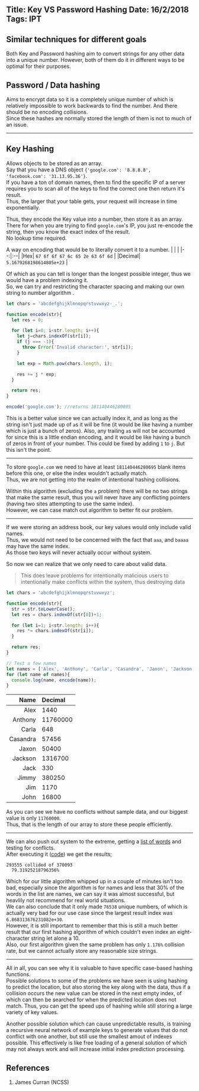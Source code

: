Title: Key VS Password Hashing
Date: 16/2/2018
Tags: IPT
---
Similar techniques for different goals
---
Both Key and Password hashing aim to convert strings for any other data into a unique number. However, both of them do it in different ways to be optimal for their purposes.

## Password / Data hashing
Aims to encrypt data so it is a completely unique number of which is relatively impossible to work backwards to find the number. And there should be no encoding collisions.  
Since these hashes are normally stored the length of them is not to much of an issue.

---

## Key Hashing
Allows objects to be stored as an array.  
Say that you have a DNS object `{'google.com': '8.8.8.8', 'facebook.com': '31.13.95.36'}`.  
If you have a ton of domain names, then to find the specific IP of a server requires you to scan all of the keys to find the correct one then return it's result.  
Thus, the larger that your table gets, your request will increase in time exponentially.  

Thus, they encode the Key value into a number, then store it as an array.  
There for when you are trying to find ``google.com``'s IP, you just re-encode the string, then you know the exact index of the result.  
No lookup time required.  

A way on encoding that would be to literally convert it to a number.
| | |
|--:|:--|
|Hex| ``67 6f 6f 67 6c 65 2e 63 6f 6d`` |
|Decimal| ``5.1679268198614805e+23`` |

Of which as you can tell is longer than the longest possible integer, thus we would have a problem indexing it.  
So, we can try and restricting the character spacing and making our own string to number algorithm .
```javascript
let chars = 'abcdefghijklmnopqrstuvwxyz-_.';

function encode(str){
  let res = 0;

  for (let i=0; i<str.length; i++){
    let j=chars.indexOf(str[i]);
    if (j === -1){
      throw Error('Invalid character:', str[i]);
    }

    let exp = Math.pow(chars.length, i);

    res += j * exp;
  }

  return res;
}

encode('google.com'); //returns 181140446280695
```
This is a better value since we can actually index it, and as long as the string isn't just made up of ``a``s it will be fine (it would be like having a number which is just a bunch of zeros). Also, any trailing ``a``s will not be accounted for since this is a little endian encoding, and it would be like having a bunch of zeros in front of your number. This could be fixed by adding ``1`` to ``j``. But this isn't the point.  

---

To store ``google.com`` we need to have at least ``181140446280695`` blank items before this one, or else the index wouldn't actually match.  
Thus, we are not getting into the realm of intentional hashing collisions.  

Within this algorithm (excluding the ``a`` problem) there will be no two strings that make the same result, thus you will never have any conflicting pointers (having two sites attempting to use the same index).  
However, we can case match out algorithm to better fit our problem.  

---

If we were storing an address book, our key values would only include valid names.  
Thus, we would not need to be concerned with the fact that ``aaa``, and ``baaaa`` may have the same index.  
As those two keys will never actually occur without system.  

So now we can realize that we only need to care about valid data.
> This does leave problems for intentionally malicious users to intentionally make conflicts within the system, thus destroying data
```javascript
let chars = 'abcdefghijklmnopqrstuvwxyz';

function encode(str){
  str = str.toLowerCase();
  let res = chars.indexOf(str[0])+1;

  for (let i=1; i<str.length; i++){
    res *= chars.indexOf(str[i]);
  }

  return res;
}

// Test a few names
let names = ['Alex', 'Anthony', 'Carla', 'Casandra', 'Jaxon', 'Jackson', 'Jack', 'Jimmy', 'Jim', 'John'];
for (let name of names){
  console.log(name, encode(name));
}
```

| Name | Decimal |
|--:|:--|
Alex|1440
Anthony|11760000
Carla|648
Casandra|57456
Jaxon|50400
Jackson|1316700
Jack|330
Jimmy|380250
Jim|1170
John|16800

As you can see we have no conflicts without sample data, and our biggest value is only ``11760000``.  
Thus, that is the length of our array to store these people efficiently.

---

We can also push out system to the extreme, getting a [list of words](https://raw.githubusercontent.com/dwyl/english-words/master/words_alpha.txt) and testing for conflicts.  
After executing it ([code](/code/4-1.js)) we get the results;
```
293555 collided of 370093
  79.31925218796356% 
```
Which for our little algorithm  whipped up in a couple of minutes isn't too bad, especially since the algorithm is for names and less that 30% of the words in the list are names, we can say it was almost successful, but heavlily not recommend for real world situations.  
We can also conclude that it only made ``76538`` unique numbers, of which is actually very bad for our use case since the largest result index was ``6.868313676231082e+30``.  
However, it is still important to remember that this is still a much better result that our first hashing algorithm of which couldn't even index an eight-character string let alone a 10.  
Also, our first algorithm given the same problem has only ``1.176%`` collision rate, but we cannot actually store any reasonable size strings.

---

All in all, you can see why it is valuable to have specific case-based hashing functions.  
Possible solutions to some of the problems we have seen is using hashing to predict the location, but also storing the key along with the data, thus if a collision occurs the new value can be stored in the next empty index, of which can then be searched for when the predicted location does not match. Thus, you can get the speed ups of hashing while still storing a large variety of key values.  

Another possible solution which can cause unpredictable results, is training a recursive neural network of example keys to generate values that do not conflict with one another, but still use the smallest amout of indexes possible. This effectively is like free loading of a general solution of which may not always work and will increase initial index prediction processing.

## References
1. James Curran (NCSS)

